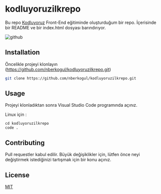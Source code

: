# kodluyoruzilkrepo
Bu repo [Kodluyoruz](https://www.kodluyoruz.org) Front-End eğitiminde oluşturduğum bir repo. İçerisinde bir README ve bir index.html dosyası barındırıyor.

![github](figures/github.png)

## Installation

Öncelikle projeyi klonlayın (https://github.com/nberkogul/kodluyoruzilkrepo.git)

```bash 
git clone https://github.com/nberkogul/kodluyoruzilkrepo.git
``` 

## Usage

Projeyi klonladıktan sonra Visual Studio Code programında açınız.

Linux için :
```linux
cd kodluyoruzilkrepo 
code . 
```

## Contributing
Pull requestler kabul edilir. Büyük değişiklikler için, lütfen önce neyi değiştirmek istediğinizi tartışmak için bir konu açınız.

## License
[MIT](https://choosealicense.com/licenses/mit/)

